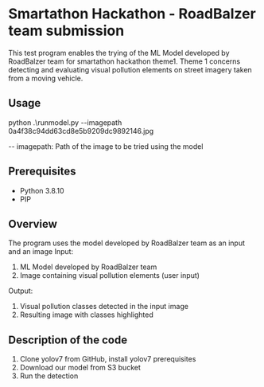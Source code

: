 # Smartathon Hackathon - RoadBalzer team submission 
This test program enables the trying of the ML Model developed by RoadBalzer team for smartathon hackathon theme1. 
Theme 1 concerns detecting and evaluating visual pollution elements on street imagery taken from a moving vehicle.

## Usage
python .\runmodel.py --imagepath 0a4f38c94dd63cd8e5b9209dc9892146.jpg

-- imagepath: Path of the image to be tried using the model

## Prerequisites
* Python 3.8.10
* PIP

## Overview
The program uses the model developed by RoadBalzer  team as an input and an image 
Input:

1. ML Model developed by RoadBalzer team 
2. Image containing visual pollution elements (user input)

Output: 
1. Visual pollution classes detected in the input image 
2. Resulting image with classes highlighted


## Description of the code
1. Clone yolov7 from GitHub, install yolov7 prerequisites
2. Download our model from S3 bucket 
3. Run the detection

